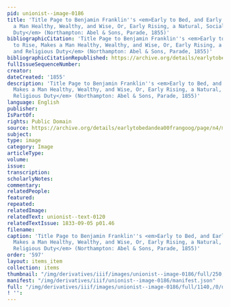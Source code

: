 ```yaml
---
pid: unionist--image-0186
title: 'Title Page to Benjamin Franklin''s <em>Early to Bed, and Early to Rise, Makes
  a Man Healthy, Wealthy, and Wise, Or, Early Rising, a Natural, Social, and Religious
  Duty</em> (Northampton: Abel & Sons, Parade, 1855)'
bibliographicCitation: 'Title Page to Benjamin Franklin''s <em>Early to Bed, and Early
  to Rise, Makes a Man Healthy, Wealthy, and Wise, Or, Early Rising, a Natural, Social,
  and Religious Duty</em> (Northampton: Abel & Sons, Parade, 1855)'
bibliographicCitationRepublished: https://archive.org/details/earlytobedandea00frangoog/page/n4/mode/2up?view=theater
fullIssueSequenceNumber: 
creator: 
dateCreated: '1855'
description: 'Title Page to Benjamin Franklin''s <em>Early to Bed, and Early to Rise,
  Makes a Man Healthy, Wealthy, and Wise, Or, Early Rising, a Natural, Social, and
  Religious Duty</em> (Northampton: Abel & Sons, Parade, 1855)'
language: English
publisher: 
IsPartOf: 
rights: Public Domain
source: https://archive.org/details/earlytobedandea00frangoog/page/n4/mode/2up?view=theater
subject: 
type: image
category: Image
articleType: 
volume: 
issue: 
transcription: 
scholarlyNotes: 
commentary: 
relatedPeople: 
featured: 
repeated: 
relatedImage: 
relatedText: unionist--text-0120
relatedTextIssue: 1833-09-05 p01.46
filename: 
caption: 'Title Page to Benjamin Franklin''s <em>Early to Bed, and Early to Rise,
  Makes a Man Healthy, Wealthy, and Wise, Or, Early Rising, a Natural, Social, and
  Religious Duty</em> (Northampton: Abel & Sons, Parade, 1855)'
order: '597'
layout: items_item
collection: items
thumbnail: "/img/derivatives/iiif/images/unionist--image-0186/full/250,/0/default.jpg"
manifest: "/img/derivatives/iiif/unionist--image-0186/manifest.json"
full: "/img/derivatives/iiif/images/unionist--image-0186/full/1140,/0/default.jpg"
! '': 
---
```

